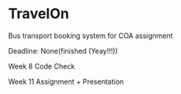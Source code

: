 # TravelOn
Bus transport booking system for COA assignment

Deadline: None(finished (Yeay!!!))

Week 8  Code Check

Week 11 Assignment + Presentation

